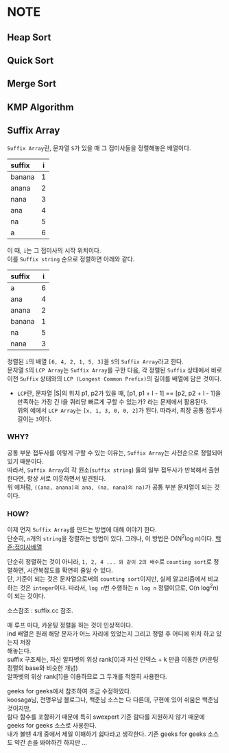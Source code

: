 # NOTE  

## Heap Sort  

## Quick Sort    

## Merge Sort   

## KMP Algorithm     


## Suffix Array  

`Suffix Array`란, 문자열 `S`가 있을 때 그 접미사들을 정렬해놓은 배열이다.   

|**suffix**|  **i**  |
|:---      | :---: |
|banana|1|
|anana|2|
|nana|3|
|ana|4|
|na|5|
|a|6|

이 때, `i`는 그 접미사의 시작 위치이다.  
이를 `Suffix string` 순으로 정렬하면 아래와 같다.  

|**suffix**|  **i**  |
|:---      | :---: |
|a|6|
|ana|4|
|anana|2|
|banana|1|
|na|5|
|nana|3|

정렬된 `i`의 배열 `[6, 4, 2, 1, 5, 3]`을 `S`의 `Suffix Array`라고 한다.    
문자열 `S`의 `LCP Array`는 `Suffix Array`를 구한 다음, 각 정렬된 `Suffix` 상태에서 바로 이전 `Suffix` 상태와의 `LCP (Longest Common Prefix)`의 길이를 배열에 담은 것이다.   

* `LCP`란, 문자열 |S|의 위치 p1, p2가 있을 때, [p1, p1 + l - 1] == [p2, p2 + l - 1]을 만족하는 가장 긴 l을 쿼리당 빠르게 구할 수 있는가? 라는 문제에서 활용된다.    
위의 예에서 `LCP Array`는 `[x, 1, 3, 0, 0, 2]`가 된다. 따라서, 최장 공통 접두사 길이는 `3`이다.     

### WHY?    

공통 부분 접두사를 이렇게 구할 수 있는 이유는, `Suffix Array`는 사전순으로 정렬되어 있기 때문이다.  
따라서, `Suffix Array`의 각 원소(`suffix string`) 들의 일부 접두사가 반복해서 출현한다면, 항상 서로 이웃하면서 발견된다.   
위 예처럼, `((ana, anana)의 ana, (na, nana)의 na)`가 공통 부분 문자열이 되는 것이다.   

### HOW?  

이제 먼저 `Suffix Array`를 만드는 방법에 대해 이야기 한다.  
단순히, `n`개의 `string`을 정렬하는 방법이 있다. 그러나, 이 방법은 O(N<sup>2</sup>log n)이다. [백준:접미사배열](https://www.acmicpc.net/problem/11656)   

단순히 정렬하는 것이 아니라, `1, 2, 4 ... 와 같이 2의 배수`로 `counting sort`로 정렬하면, 시간복잡도를 확연히 줄일 수 있다.   
단, 기준이 되는 것은 문자열으로써의 `counting sort`이지만, 실제 알고리즘에서 비교하는 것은 `integer`이다. 따라서, `log n`번 수행하는 `n log n` 정렬이므로, O(n log<sup>2</sup>n)이 되는 것이다.  

소스참조 : suffix.cc  참조.  

매 루프 마다, 카운팅 정렬을 하는 것이 인상적이다.  
ind 배열은 원래 해당 문자가 어느 자리에 있었는지 그리고 정렬 후 어디에 위치 하고 있는지 저장  
해놓는다.  
suffix 구조체는, 자신 알파벳의 위상 rank[0]과 자신 인덱스 + k 만큼 이동한 (카운팅 정렬의 base와 비슷한 개념)  
알파벳의 위상 rank[1]을 이용하므로 그 두개를 적절히 사용한다.  

geeks for geeks에서 참조하여 조금 수정하였다.  
koosaga님, 전명우님 블로그나, 백준님 소스는 다 다른데,  구현에 있어 쉬움은 백준님 것이지만,  
람다 함수를 포함하기 때문에 특히 swexpert 기준 람다를 지원하지 않기 때문에 geeks for geeks 소스로 사용한다.  
내가 볼땐 4개 중에서 제일 이해하기 쉽다라고 생각한다. 기존 geeks for geeks 소스도 약간 손을 봐야하긴 하지만 ... 

